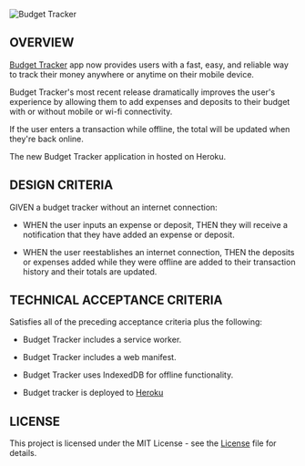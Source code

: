 ![Budget Tracker](https://user-images.githubusercontent.com/78771614/127792396-fd3b8416-e042-46a1-9347-0eb2f603d864.png)
## OVERVIEW

[Budget Tracker](https://www.awesomescreenshot.com/image/11390668?key=947845fbbf5c16465b25a7b49da8f165) app now provides users with a fast, easy, and reliable way to track their money anywhere or anytime on their mobile device.

Budget Tracker's most recent release dramatically improves the user's experience by allowing them to add expenses and deposits to their budget with or without mobile or wi-fi connectivity. 

If the user enters a transaction while offline, the total will be updated when they're back online. 

The new Budget Tracker application in hosted on Heroku.

## DESIGN CRITERIA

GIVEN a budget tracker without an internet connection: 
* WHEN the user inputs an expense or deposit,
THEN they will receive a notification that they have added an expense or deposit.

* WHEN the user reestablishes an internet connection,
THEN the deposits or expenses added while they were offline are added to their transaction history and their totals are updated.

## TECHNICAL ACCEPTANCE CRITERIA

Satisfies all of the preceding acceptance criteria plus the following:

* Budget Tracker includes a service worker.

* Budget Tracker includes a web manifest.

* Budget Tracker uses IndexedDB for offline functionality.

* Budget tracker is deployed to [Heroku](https://on-or-offline-budget-tool.herokuapp.com/)

## LICENSE

This project is licensed under the MIT License - see the [License](https://opensource.org/licenses/MIT) file for details.



